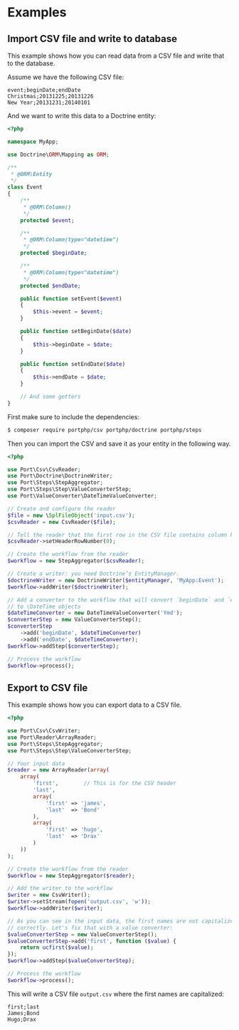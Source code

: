 # Examples

## Import CSV file and write to database

This example shows how you can read data from a CSV file and write that to the
database.

Assume we have the following CSV file:

```csv
event;beginDate;endDate
Christmas;20131225;20131226
New Year;20131231;20140101
```

And we want to write this data to a Doctrine entity:

```php
<?php

namespace MyApp;

use Doctrine\ORM\Mapping as ORM;

/**
 * @ORM\Entity
 */
class Event
{
    /**
     * @ORM\Column()
     */
    protected $event;

    /**
     * @ORM\Column(type="datetime")
     */
    protected $beginDate;

    /**
     * @ORM\Column(type="datetime")
     */
    protected $endDate;

    public function setEvent($event)
    {
        $this->event = $event;
    }

    public function setBeginDate($date)
    {
        $this->beginDate = $date;
    }

    public function setEndDate($date)
    {
        $this->endDate = $date;
    }

    // And some getters
}
```

First make sure to include the dependencies:

```bash
$ composer require portphp/csv portphp/doctrine portphp/steps
```

Then you can import the CSV and save it as your entity in the following way.

```php
<?php

use Port\Csv\CsvReader;
use Port\Doctrine\DoctrineWriter;
use Port\Steps\StepAggregator;
use Port\Steps\Step\ValueConverterStep;
use Port\ValueConverter\DateTimeValueConverter;

// Create and configure the reader
$file = new \SplFileObject('input.csv');
$csvReader = new CsvReader($file);

// Tell the reader that the first row in the CSV file contains column headers
$csvReader->setHeaderRowNumber(0);

// Create the workflow from the reader
$workflow = new StepAggregator($csvReader);

// Create a writer: you need Doctrine’s EntityManager.
$doctrineWriter = new DoctrineWriter($entityManager, 'MyApp:Event');
$workflow->addWriter($doctrineWriter);

// Add a converter to the workflow that will convert `beginDate` and `endDate`
// to \DateTime objects
$dateTimeConverter = new DateTimeValueConverter('Ymd');
$converterStep = new ValueConverterStep();
$converterStep
    ->add('beginDate', $dateTimeConverter)
    ->add('endDate', $dateTimeConverter);
$workflow->addStep($converterStep);

// Process the workflow
$workflow->process();
```

## Export to CSV file

This example shows how you can export data to a CSV file.

```php
<?php

use Port\Csv\CsvWriter;
use Port\Reader\ArrayReader;
use Port\Steps\StepAggregator;
use Port\Steps\Step\ValueConverterStep;

// Your input data
$reader = new ArrayReader(array(
    array(
        'first',        // This is for the CSV header
        'last',
        array(
            'first' => 'james',
            'last'  => 'Bond'
        ),
        array(
            'first' => 'hugo',
            'last'  => 'Drax'
        )
    ))
);

// Create the workflow from the reader
$workflow = new StepAggregator($reader);

// Add the writer to the workflow
$writer = new CsvWriter();
$writer->setStream(fopen('output.csv', 'w'));
$workflow->addWriter($writer);

// As you can see in the input data, the first names are not capitalized
// correctly. Let's fix that with a value converter:
$valueConverterStep = new ValueConverterStep();
$valueConverterStep->add('first', function ($value) {
    return ucfirst($value);
});
$workflow->addStep($valueConverterStep);

// Process the workflow
$workflow->process();
```

This will write a CSV file `output.csv` where the first names are capitalized:

```csv
first;last
James;Bond
Hugo;Drax
```
